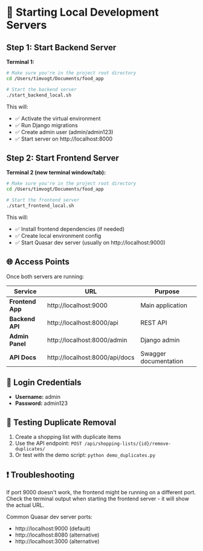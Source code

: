 # 🚀 Starting Local Development Servers

## Step 1: Start Backend Server

**Terminal 1:**
```bash
# Make sure you're in the project root directory
cd /Users/timvogt/Documents/food_app

# Start the backend server
./start_backend_local.sh
```

This will:
- ✅ Activate the virtual environment
- ✅ Run Django migrations
- ✅ Create admin user (admin/admin123)
- ✅ Start server on http://localhost:8000

## Step 2: Start Frontend Server

**Terminal 2 (new terminal window/tab):**
```bash
# Make sure you're in the project root directory
cd /Users/timvogt/Documents/food_app

# Start the frontend server
./start_frontend_local.sh
```

This will:
- ✅ Install frontend dependencies (if needed)
- ✅ Create local environment config
- ✅ Start Quasar dev server (usually on http://localhost:9000)

## 🌐 Access Points

Once both servers are running:

| Service | URL | Purpose |
|---------|-----|---------|
| **Frontend App** | http://localhost:9000 | Main application |
| **Backend API** | http://localhost:8000/api | REST API |
| **Admin Panel** | http://localhost:8000/admin | Django admin |
| **API Docs** | http://localhost:8000/api/docs | Swagger documentation |

## 👤 Login Credentials

- **Username:** admin
- **Password:** admin123

## 🔧 Testing Duplicate Removal

1. Create a shopping list with duplicate items
2. Use the API endpoint: `POST /api/shopping-lists/{id}/remove-duplicates/`
3. Or test with the demo script: `python demo_duplicates.py`

## ❗ Troubleshooting

If port 9000 doesn't work, the frontend might be running on a different port. Check the terminal output when starting the frontend server - it will show the actual URL.

Common Quasar dev server ports:
- http://localhost:9000 (default)
- http://localhost:8080 (alternative)
- http://localhost:3000 (alternative)